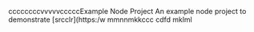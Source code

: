 ccccccccvvvvvcccccExample Node Project
An example node project to demonstrate [srcclr](https:/w
mmnnmkkccc
   cdfd
mklml

